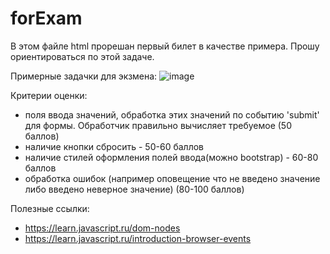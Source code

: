 # forExam
В этом файле html прорешан первый билет в качестве примера. Прошу ориентироваться по этой задаче.

Примерные задачки для экзмена:
![image](https://user-images.githubusercontent.com/79380869/219969238-034232d8-73cc-456b-9a14-48f1f19dc78b.png)

Критерии оценки:
- поля ввода значений, обработка этих значений по событию 'submit' для формы. Обработчик правильно вычисляет требуемое (50 баллов)
- наличие кнопки сбросить -  50-60 баллов
- наличие стилей оформления полей ввода(можно bootstrap) -  60-80 баллов
- обработка ошибок (например оповещение что не введено значение либо введено неверное значение) (80-100 баллов)

Полезные ссылки:
- https://learn.javascript.ru/dom-nodes
- https://learn.javascript.ru/introduction-browser-events
